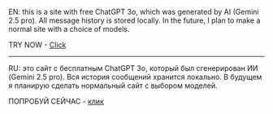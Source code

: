 EN:
this is a site with free ChatGPT 3o, which was generated by AI (Gemini 2.5 pro). All message history is stored locally. In the future, I plan to make a normal site with a choice of models.

TRY NOW - [Click](https://swtomas.lol)

____________

RU:
это сайт с бесплатным ChatGPT 3o, который был сгенерирован ИИ (Gemini 2.5 pro). Вся история сообщений хранится локально. В будущем я планирую сделать нормальный сайт с выбором моделей.

ПОПРОБУЙ СЕЙЧАС - [клик](https://swtomas.lol)